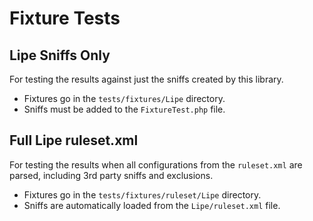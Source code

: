 # Fixture Tests

## Lipe Sniffs Only

For testing the results against just the sniffs created by this library.

- Fixtures go in the `tests/fixtures/Lipe` directory.
- Sniffs must be added to the `FixtureTest.php` file.

## Full Lipe ruleset.xml

For testing the results when all configurations from the `ruleset.xml`
are parsed, including 3rd party sniffs and exclusions.

- Fixtures go in the `tests/fixtures/ruleset/Lipe` directory.
- Sniffs are automatically loaded from the `Lipe/ruleset.xml` file.
